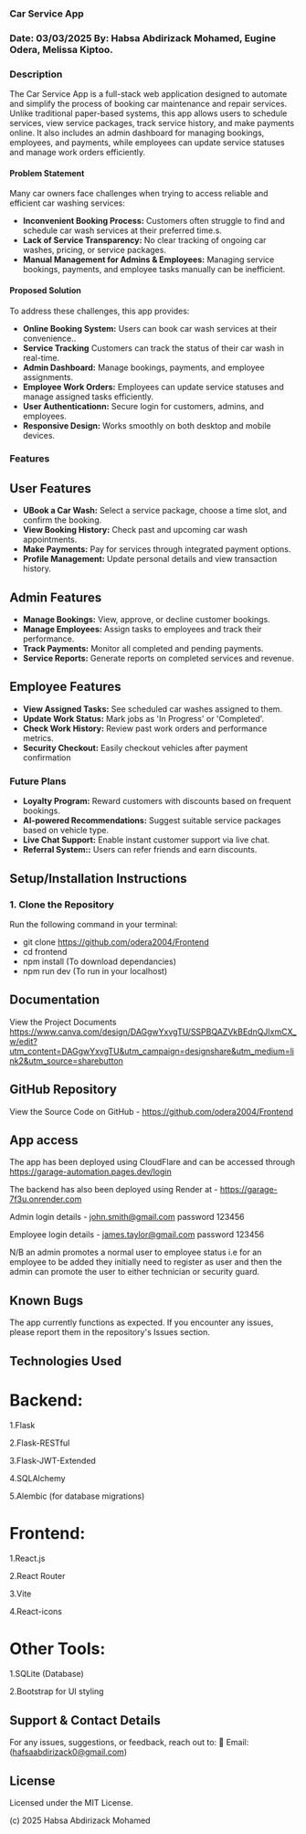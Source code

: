 ### Car Service App

### Date: 03/03/2025 By: Habsa Abdirizack Mohamed, Eugine Odera, Melissa Kiptoo.

### Description

The Car Service App is a full-stack web application designed to automate and simplify the process of booking car maintenance and repair services. Unlike traditional paper-based systems, this app allows users to schedule services, view service packages, track service history, and make payments online. It also includes an admin dashboard for managing bookings, employees, and payments, while employees can update service statuses and manage work orders efficiently.

#### Problem Statement
Many car owners face challenges when trying to access reliable and efficient car washing services:
* **Inconvenient Booking Process:** Customers often struggle to find and schedule car wash services at their preferred time.s.
* **Lack of Service Transparency:** No clear tracking of ongoing car washes, pricing, or service packages.
* **Manual Management for Admins & Employees:** Managing service bookings, payments, and employee tasks manually can be inefficient.

#### Proposed Solution

To address these challenges, this app provides:
* **Online Booking System:** Users can book car wash services at their convenience..
* **Service Tracking** Customers can track the status of their car wash in real-time.
* **Admin Dashboard:** Manage bookings, payments, and employee assignments.
* **Employee Work Orders:** Employees can update service statuses and manage assigned tasks efficiently.
* **User Authenticationn:** Secure login for customers, admins, and employees.
* **Responsive Design:** Works smoothly on both desktop and mobile devices.

### Features

## User Features

* **UBook a Car Wash:** Select a service package, choose a time slot, and confirm the booking.
* **View Booking History:** Check past and upcoming car wash appointments.
* **Make Payments:** Pay for services through integrated payment options.
* **Profile Management:** Update personal details and view transaction history.

## Admin Features
* **Manage Bookings:** View, approve, or decline customer bookings.
* **Manage Employees:** Assign tasks to employees and track their performance.
* **Track Payments:** Monitor all completed and pending payments.
* **Service Reports:** Generate reports on completed services and revenue.


## Employee Features
* **View Assigned Tasks:**  See scheduled car washes assigned to them.
* **Update Work Status:** Mark jobs as 'In Progress' or 'Completed'.
* **Check Work History:** Review past work orders and performance metrics.
* **Security Checkout:** Easily checkout vehicles after payment confirmation

### Future Plans
* **Loyalty Program:**  Reward customers with discounts based on frequent bookings.
* **AI-powered Recommendations:** Suggest suitable service packages based on vehicle type.
* **Live Chat Support:**  Enable instant customer support via live chat.
* **Referral System::** Users can refer friends and earn discounts.

## Setup/Installation Instructions

### 1. Clone the Repository  
Run the following command in your terminal:  
 - git clone https://github.com/odera2004/Frontend
 - cd frontend
 - npm install (To download dependancies)
 - npm run dev (To run in your localhost)

## Documentation

View the Project Documents  https://www.canva.com/design/DAGgwYxvgTU/SSPBQAZVkBEdnQJIxmCX_w/edit?utm_content=DAGgwYxvgTU&utm_campaign=designshare&utm_medium=link2&utm_source=sharebutton

## GitHub Repository

View the Source Code on GitHub - https://github.com/odera2004/Frontend

## App access

The app has been deployed using CloudFlare and can be accessed through https://garage-automation.pages.dev/login

The backend has also been deployed using Render at - https://garage-7f3u.onrender.com

Admin login details - john.smith@gmail.com password 123456

Employee login details - james.taylor@gmail.com password 123456

N/B an admin promotes a normal user to employee status i.e for an employee to be added they initially need to register as user and then the admin can promote the user to either technician or security guard.

## Known Bugs

The app currently functions as expected. If you encounter any issues, please report them in the repository's Issues section.

## Technologies Used

# Backend:

1.Flask

2.Flask-RESTful

3.Flask-JWT-Extended

4.SQLAlchemy

5.Alembic (for database migrations)

# Frontend:

1.React.js

2.React Router

3.Vite

4.React-icons

# Other Tools:

1.SQLite (Database)

2.Bootstrap for UI styling

## Support & Contact Details

For any issues, suggestions, or feedback, reach out to:
📧 Email: (hafsaabdirizack0@gmail.com)

## License

Licensed under the MIT License.

(c) 2025 Habsa Abdirizack Mohamed

